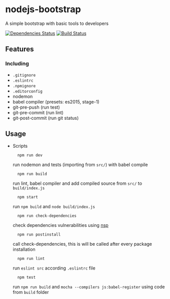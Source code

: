# nodejs-bootstrap

A simple bootstrap with basic tools to developers



[![Dependencies Status](https://david-dm.org/marcosrava/nodejs-bootstrap.svg)](https://david-dm.org/marcosrava/nodejs-bootstrap)
[![Build Status](https://travis-ci.org/MarcosRava/nodejs-bootstrap.svg)](https://travis-ci.org/MarcosRava/nodejs-bootstrap)
## Features
### Including
  * ```.gitignore```
  * ```.eslintrc```
  * ```.npmignore```
  * ```.editorconfig```
  * nodemon
  * babel compiler (presets: es2015, stage-1)
  * git-pre-push (run test)
  * git-pre-commit (run lint)
  * git-post-commit (run git status)

## Usage

* Scripts

  ```
    npm run dev

  ```
  run nodemon and tests (importing from ```src/```) with babel compile

  ```
    npm run build

  ```
  run lint, babel compiler and add compiled source from ```src/``` to ```build/index.js```

  ```
    npm start

  ```
  run ```npm build``` and ```node build/index.js```

  ```
    npm run check-dependencies

  ```
  check dependencies vulnerabilities using [nsp](https://github.com/nodesecurity/nsp)

  ```
    npm run postinstall

  ```
  call check-dependencies, this is will be called after every package installation

  ```
    npm run lint

  ```
  run ```eslint src``` according ```.eslintrc``` file

  ```
    npm test

  ```
  run ```npm run build``` and  ```mocha --compilers js:babel-register``` using code from ```build``` folder
